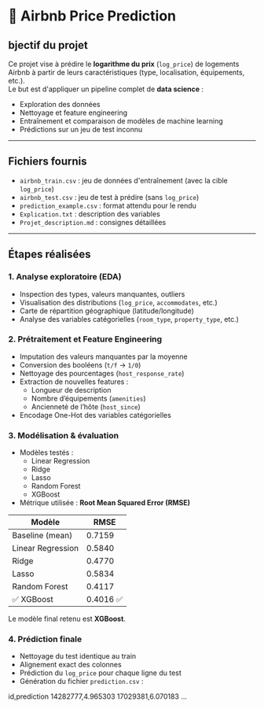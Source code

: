 # 🏡 Airbnb Price Prediction

## bjectif du projet

Ce projet vise à prédire le **logarithme du prix** (`log_price`) de logements Airbnb à partir de leurs caractéristiques (type, localisation, équipements, etc.).  
Le but est d'appliquer un pipeline complet de **data science** :

- Exploration des données
- Nettoyage et feature engineering
- Entraînement et comparaison de modèles de machine learning
- Prédictions sur un jeu de test inconnu

---

## Fichiers fournis

- `airbnb_train.csv` : jeu de données d'entraînement (avec la cible `log_price`)
- `airbnb_test.csv` : jeu de test à prédire (sans `log_price`)
- `prediction_example.csv` : format attendu pour le rendu
- `Explication.txt` : description des variables
- `Projet_description.md` : consignes détaillées

---

## Étapes réalisées

### 1. Analyse exploratoire (EDA)

- Inspection des types, valeurs manquantes, outliers
- Visualisation des distributions (`log_price`, `accommodates`, etc.)
- Carte de répartition géographique (latitude/longitude)
- Analyse des variables catégorielles (`room_type`, `property_type`, etc.)

### 2. Prétraitement et Feature Engineering

- Imputation des valeurs manquantes par la moyenne
- Conversion des booléens (`t/f` → `1/0`)
- Nettoyage des pourcentages (`host_response_rate`)
- Extraction de nouvelles features :
  - Longueur de description
  - Nombre d’équipements (`amenities`)
  - Ancienneté de l’hôte (`host_since`)
- Encodage One-Hot des variables catégorielles

### 3. Modélisation & évaluation

- Modèles testés :
  - Linear Regression
  - Ridge
  - Lasso
  - Random Forest
  - XGBoost
- Métrique utilisée : **Root Mean Squared Error (RMSE)**

| Modèle             | RMSE   |
|--------------------|--------|
| Baseline (mean)    | 0.7159 |
| Linear Regression  | 0.5840 |
| Ridge              | 0.4770 |
| Lasso              | 0.5834 |
| Random Forest      | 0.4117 |
| ✅ XGBoost          | 0.4016 ✅

Le modèle final retenu est **XGBoost**.

### 4. Prédiction finale

- Nettoyage du test identique au train
- Alignement exact des colonnes
- Prédiction du `log_price` pour chaque ligne du test
- Génération du fichier `prediction.csv` :


id,prediction
14282777,4.965303
17029381,6.070183
...
